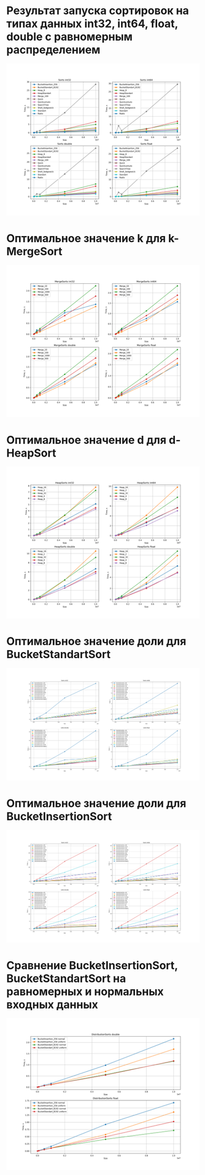 # Результат запуска сортировок на типах данных int32, int64, float, double с равномерным распределением

![](all_metods.png)

# Оптимальное значение k для k-MergeSort 

![](Merge/Optimal_Merge.png)

# Оптимальное значение d для d-HeapSort

![](Heap/Optimal_Heap.png)

# Оптимальное значение доли для BucketStandartSort

![](BucketStandart/Optimal_8192.png)

# Оптимальное значение доли для BucketInsertionSort

![](BucketInsertion/Optimal_256.png)

# Сравнение BucketInsertionSort, BucketStandartSort на равномерных и нормальных входных данных

![](Distribution/plot.png)
